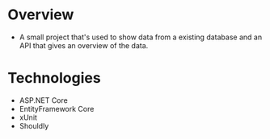 # Overview
- A small project that's used to show data from a existing database and an API that gives an overview of the data.

# Technologies
- ASP.NET Core
- EntityFramework Core
- xUnit
- Shouldly
